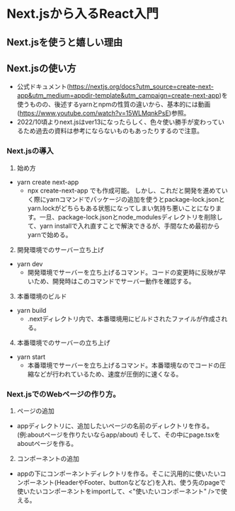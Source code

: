 # Next.jsから入るReact入門

## Next.jsを使うと嬉しい理由

## Next.jsの使い方
- 公式ドキュメント(https://nextjs.org/docs?utm_source=create-next-app&utm_medium=appdir-template&utm_campaign=create-next-app)を使うものの、後述するyarnとnpmの性質の違いから、基本的には動画(https://www.youtube.com/watch?v=15WLMqnkPsE)参照。
- 2022/10頃よりnext.jsはver13になったらしく、色々使い勝手が変わっているため過去の資料は参考にならないものもあったりするので注意。

### Next.jsの導入
1. 始め方
- yarn create next-app 
  - npx create-next-app でも作成可能。
  しかし、これだと開発を進めていく際にyarnコマンドでパッケージの追加を使うとpackage-lock.jsonとyarn.lockがどちらもある状態になってしまい気持ち悪いことになります。一旦、package-lock.jsonとnode_modulesディレクトリを削除して、yarn installで入れ直すことで解決できるが、手間なため最初からyarnで始める。

2. 開発環境でのサーバー立ち上げ 
- yarn dev
  - 開発環境でサーバーを立ち上げるコマンド。コードの変更時に反映が早いため、開発時はこのコマンドでサーバー動作を確認する。

3. 本番環境のビルド 
- yarn build
  - .nextディレクトリ内で、本番環境用にビルドされたファイルが作成される。

4. 本番環境でのサーバーの立ち上げ
- yarn start
  - 本番環境でサーバーを立ち上げるコマンド。本番環境なのでコードの圧縮などが行われているため、速度が圧倒的に速くなる。

### Next.jsでのWebページの作り方。
1. ページの追加
- appディレクトリに、追加したいページの名前のディレクトリを作る。(例:aboutページを作りたいならapp/about)
そして、その中にpage.tsxをaboutページを作る。

2. コンポーネントの追加
- appの下にコンポーネントディレクトリを作る。そこに汎用的に使いたいコンポーネント(HeaderやFooter、buttonなどなど)を入れ、使う先のpageで使いたいコンポーネントをimportして、<"使いたいコンポーネント" />で使える。

